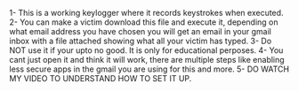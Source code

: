 1- This is a working keylogger where it records keystrokes when executed. 
2- You can make a victim download this file and execute it, depending on what email address you have chosen you will get an email in your gmail inbox with a file attached showing what all your victim has typed.
3- Do NOT use it if your upto no good. It is only for educational perposes.
4- You cant just open it and think it will work, there are multiple steps like enabling less secure apps in the gmail you are using for this and more.
5- DO WATCH MY VIDEO TO UNDERSTAND HOW TO SET IT UP.
